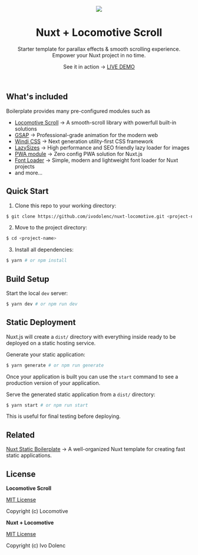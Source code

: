 <p align="center">
    <img src=".github/assets/cover.gif">
</p>
<h1 align="center">Nuxt + Locomotive Scroll</h1>
<p align="center">Starter template for parallax effects & smooth scrolling experience. Empower your Nuxt project in no time.</p>
<p align="center">See it in action → <a href="https://nuxt-locomotive.netlify.app">LIVE DEMO</a></p>

<br>

## What's included

Boilerplate provides many pre-configured modules such as

- [Locomotive Scroll](https://github.com/locomotivemtl/locomotive-scroll) → A smooth-scroll library with powerfull built-in solutions
- [GSAP](https://github.com/ivodolenc/nuxt-gsap-module) → Professional-grade animation for the modern web
- [Windi CSS](https://github.com/windicss/nuxt-windicss-module) → Next generation utility-first CSS framework
- [LazySizes](https://github.com/ivodolenc/nuxt-lazysizes) → High performance and SEO friendly lazy loader for images
- [PWA module](https://github.com/nuxt-community/pwa-module) → Zero config PWA solution for Nuxt.js
- [Font Loader](https://github.com/ivodolenc/nuxt-font-loader) → Simple, modern and lightweight font loader for Nuxt projects
- and more...

## Quick Start

1. Clone this repo to your working directory:

```sh
$ git clone https://github.com/ivodolenc/nuxt-locomotive.git <project-name>
```

2. Move to the project directory:

```sh
$ cd <project-name>
```

3. Install all dependencies:

```sh
$ yarn # or npm install
```

## Build Setup

Start the local `dev` server:

```sh
$ yarn dev # or npm run dev
```

## Static Deployment

Nuxt.js will create a `dist/` directory with everything inside ready to be deployed on a static hosting service.

Generate your static application:

```sh
$ yarn generate # or npm run generate
```

Once your application is built you can use the `start` command to see a production version of your application.

Serve the generated static application from a `dist/` directory:

```sh
$ yarn start # or npm run start
```

This is useful for final testing before deploying.

## Related

[Nuxt Static Boilerplate](https://github.com/ivodolenc/nuxt-static-boilerplate) → A well-organized Nuxt template for creating fast static applications.

## License

**Locomotive Scroll**

[MIT License](https://github.com/locomotivemtl/locomotive-scroll/blob/master/LICENSE)

Copyright (c) Locomotive

**Nuxt + Locomotive**

[MIT License](LICENSE)

Copyright (c) Ivo Dolenc
